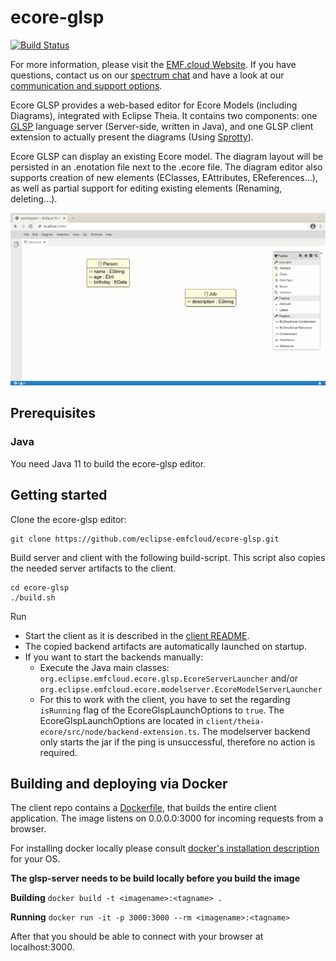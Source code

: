 # ecore-glsp
[![Build Status](https://img.shields.io/jenkins/build?jobUrl=https%3A%2F%2Fci.eclipse.org%2Femfcloud%2Fjob%2Feclipse-emfcloud%2Fjob%2Fecore-glsp%2Fjob%2Fmaster)](https://ci.eclipse.org/emfcloud/job/eclipse-emfcloud/job/ecore-glsp/job/master)

For more information, please visit the [EMF.cloud Website](https://www.eclipse.org/emfcloud/). If you have questions, contact us on our [spectrum chat](https://spectrum.chat/emfcloud/) and have a look at our [communication and support options](https://www.eclipse.org/emfcloud/contact/).

Ecore GLSP provides a web-based editor for Ecore Models (including Diagrams), integrated with Eclipse Theia. It contains two components: one [GLSP](https://github.com/eclipse-glsp/glsp) language server (Server-side, written in Java), and one GLSP client extension to actually present the diagrams (Using [Sprotty](https://github.com/eclipse/sprotty-theia)). 

Ecore GLSP can display an existing Ecore model. The diagram layout will be persisted in an .enotation file next to the .ecore file. The diagram editor also supports creation of new elements (EClasses, EAttributes, EReferences...), as well as partial support for editing existing elements (Renaming, deleting...).

![Ecore GLSP Example](images/diagramanimated.gif)

## Prerequisites

### Java
You need Java 11 to build the ecore-glsp editor.

## Getting started

Clone the ecore-glsp editor:

    git clone https://github.com/eclipse-emfcloud/ecore-glsp.git

Build server and client with the following build-script. This script also copies the needed server artifacts to the client.

    cd ecore-glsp
    ./build.sh


Run
  * Start the client as it is described in the [client README](client/README.md).
  * The copied backend artifacts are automatically launched on startup.
  * If you want to start the backends manually:
    * Execute the Java main classes: `org.eclipse.emfcloud.ecore.glsp.EcoreServerLauncher` and/or `org.eclipse.emfcloud.ecore.modelserver.EcoreModelServerLauncher`
    * For this to work with the client, you have to set the regarding `isRunning` flag of the EcoreGlspLaunchOptions to `true`. The EcoreGlspLaunchOptions are located in `client/theia-ecore/src/node/backend-extension.ts`. The modelserver backend only starts the jar if the ping is unsuccessful, therefore no action is required.


## Building and deploying via Docker
The client repo contains a [Dockerfile](client/README.md), that builds the entire client application. The image listens on 0.0.0.0:3000 for incoming requests from a browser.

For installing docker locally please consult [docker's installation description](https://docs.docker.com/install/) for your OS.

**The glsp-server needs to be build locally before you build the image**

**Building**
`docker build -t <imagename>:<tagname> .` 

**Running**
`docker run -it -p 3000:3000 --rm <imagename>:<tagname>`

After that you should be able to connect with your browser at localhost:3000.	
